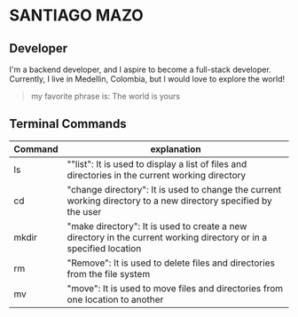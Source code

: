 # SANTIAGO MAZO

## Developer

I'm a backend developer, and I aspire to become a full-stack developer. Currently, I live in Medellin, Colombia, but I would love to explore the world!

> my favorite phrase is: The world is yours

## Terminal Commands


| Command | explanation |
| ------ | ------ |
| ls | ""list": It is used to display a list of files and directories in the current working directory |
| cd | "change directory": It is used to change the current working directory to a new directory specified by the user |
| mkdir | "make directory": It is used to create a new directory in the current working directory or in a specified location |
| rm | "Remove": It is used to delete files and directories from the file system |
| mv | "move": It is used to move files and directories from one location to another |
